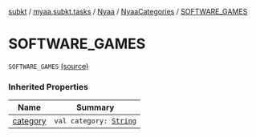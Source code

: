 [subkt](../../../index.md) / [myaa.subkt.tasks](../../index.md) / [Nyaa](../index.md) / [NyaaCategories](index.md) / [SOFTWARE_GAMES](./-s-o-f-t-w-a-r-e_-g-a-m-e-s.md)

# SOFTWARE_GAMES

`SOFTWARE_GAMES` [(source)](https://github.com/Myaamori/SubKt/blob/0.1.19/src/main/kotlin/myaa/subkt/tasks/tasks.kt#L807)

### Inherited Properties

| Name | Summary |
|---|---|
| [category](category.md) | `val category: `[`String`](https://kotlinlang.org/api/latest/jvm/stdlib/kotlin/-string/index.html) |

